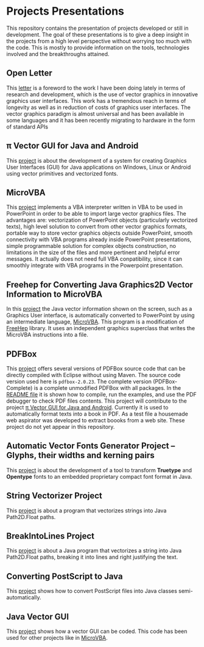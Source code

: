 # Projects Presentations
This repository contains the presentation of projects developed or still in development. The goal of these presentations is to give a deep insight in the projects from a high level perspective without worrying too much with the code. This is mostly to provide information on the tools, technologies involved and the breakthroughs attained.

## Open Letter
This [letter](https://github.com/nilostolte/Projects-Presentations/blob/main/OpenLetter.pdf) is a foreword to the work I have been doing lately in terms of research and development, which is the use of vector graphics in innovative graphics user interfaces. This work has a tremendous reach in terms of longevity as well as in reduction of costs of graphics user interfaces. The vector graphics paradigm is almost universal and has been available in some languages and it has been recently migrating to hardware in the form of standard APIs

##  π Vector GUI for Java and Android

This [project](https://github.com/nilostolte/Projects-Presentations/blob/main/%CF%80%20Vector%20GUI%20for%20Java%20and%20Android.md#%CF%80-vector-gui-for-java-and-android) is about the development of a system for creating  Graphics User Interfaces (GUI) for Java applications on Windows, Linux or Android using vector primitives and vectorized fonts.

## MicroVBA
This [project](https://github.com/nilostolte/MicroVBA-PowerPoint) implements a VBA interpreter written in VBA to be used in PowerPoint in order to be able to import large vector graphics files. The advantages are: vectorization of PowerPoint objects (particularly vectorized texts), high level solution to convert from other vector graphics formats, portable way to store vector graphics objects outside PowerPoint, smooth connectivity with VBA programs already inside PowerPoint presentations, simple programmable solution for complex objects construction, no limitations in the size of the files and more pertinent and helpful error messages. It actually does not need full VBA conpatibility, since it can smoothly integrate with VBA programs in the Powerpoint presentation.

## Freehep for Converting Java Graphics2D Vector Information to MicroVBA

In this [project](https://github.com/nilostolte/Java2PPT#java2ppt) the Java vector information shown on the screen, such as a Graphics User interface, is automatically converted to PowerPoint by using an intermediate language, [MicroVBA](https://github.com/nilostolte/MicroVBA-PowerPoint). This program is a modification of [FreeHep](https://github.com/nilostolte/FreeHep#freehep) library. It uses an independent graphics superclass that writes the MicroVBA instructions into a file.

## PDFBox
This [project](https://github.com/nilostolte/PDFBox) offers several versions of PDFBox source code that can be directly compiled with Eclipse without using Maven. The source code version used here is `pdfbox-2.0.23`. The complete version (PDFBox-Complete) is a complete unmodified PDFBox with all packages. In the [README file]() it is shown how to compile, run the examples, and use the PDF debugger to check PDF files contents. This project will contribute to the project [π Vector GUI for Java and Android](https://github.com/nilostolte/Projects-Presentations/blob/main/%CF%80%20Vector%20GUI%20for%20Java%20and%20Android.md#%CF%80-vector-gui-for-java-and-android). 
Currently it is used to automatically format texts into a book in PDF. As a test file a housemade web aspirator was developed to extract boooks from a web site. These project do not yet appear in this repository.

## Automatic Vector Fonts Generator Project – Glyphs, their widths and kerning pairs

This [project](https://github.com/nilostolte/Projects-Presentations/blob/main/Automatic%20Vector%20Fonts%20Generator%20Project.md#automatic-vector-fonts-generator-project--glyphs-their-widths-and-kerning-pairs) is about the development of a tool to transform **Truetype** and **Opentype** fonts to an embedded proprietary compact font format in Java.

## String Vectorizer Project

This [project](https://github.com/nilostolte/Projects-Presentations/blob/main/String%20Vectorizer.md#string-vectorizer-project) is about a program that vectorizes strings into Java Path2D.Float paths.

## BreakIntoLines Project

This [project](https://github.com/nilostolte/Projects-Presentations/blob/main/BreakIntoLines.md#breakintolines) is about a Java 
program that vectorizes a string into Java Path2D.Float paths, breaking it into lines and right justifying the text.

## Converting PostScript to Java
This [project](https://github.com/nilostolte/PostScript/tree/main/Examples/Convertion%20to%20Java/ExclamationIcon#exclamationicon) shows how to convert PostScript files into Java classes semi-automatically.

## Java Vector GUI
This [project](https://github.com/nilostolte/Java-Vector-GUI/tree/main/MenuInfographics6#menuinfographics6) shows how a vector GUI can be coded. This code has been used for other projects like in [MicroVBA](https://github.com/nilostolte/MicroVBA-PowerPoint).
